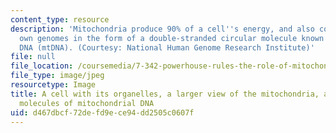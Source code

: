 ```yaml
---
content_type: resource
description: 'Mitochondria produce 90% of a cell''s energy, and also contain their
  own genomes in the form of a double-stranded circular molecule known as mitochondrial
  DNA (mtDNA). (Courtesy: National Human Genome Research Institute)'
file: null
file_location: /coursemedia/7-342-powerhouse-rules-the-role-of-mitochondria-in-human-diseases-spring-2011/d467dbcf72defd9ece94dd2505c0607f_7-342s11.jpg
file_type: image/jpeg
resourcetype: Image
title: A cell with its organelles, a larger view of the mitochondria, and circular
  molecules of mitochondrial DNA
uid: d467dbcf-72de-fd9e-ce94-dd2505c0607f
---
```

